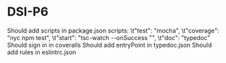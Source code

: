 # DSI-P6
Should add scripts in package.json
scripts: 
\t"test": "mocha",
\t"coverage": "nyc npm test",
\t"start": "tsc-watch --onSuccess "",
\t"doc": "typedoc"
Should sign in in coveralls
Should add entryPoint in typedoc.json
Should add rules in eslintrc.json
